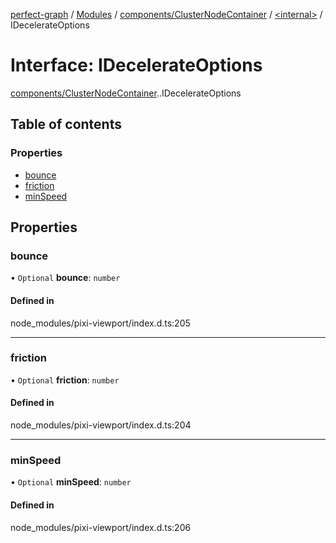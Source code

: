 [perfect-graph](../README.md) / [Modules](../modules.md) / [components/ClusterNodeContainer](../modules/components_ClusterNodeContainer.md) / [<internal\>](../modules/components_ClusterNodeContainer._internal_.md) / IDecelerateOptions

# Interface: IDecelerateOptions

[components/ClusterNodeContainer](../modules/components_ClusterNodeContainer.md).[<internal>](../modules/components_ClusterNodeContainer._internal_.md).IDecelerateOptions

## Table of contents

### Properties

- [bounce](components_ClusterNodeContainer._internal_.IDecelerateOptions.md#bounce)
- [friction](components_ClusterNodeContainer._internal_.IDecelerateOptions.md#friction)
- [minSpeed](components_ClusterNodeContainer._internal_.IDecelerateOptions.md#minspeed)

## Properties

### bounce

• `Optional` **bounce**: `number`

#### Defined in

node_modules/pixi-viewport/index.d.ts:205

___

### friction

• `Optional` **friction**: `number`

#### Defined in

node_modules/pixi-viewport/index.d.ts:204

___

### minSpeed

• `Optional` **minSpeed**: `number`

#### Defined in

node_modules/pixi-viewport/index.d.ts:206

